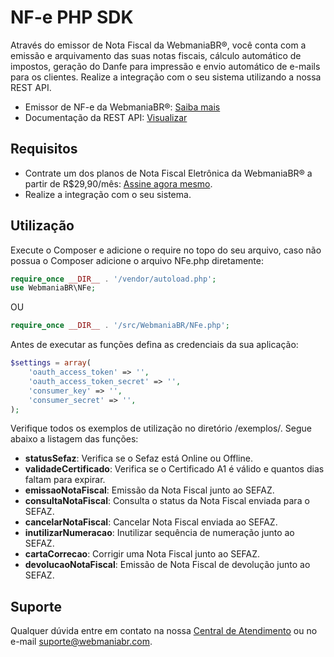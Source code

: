 # NF-e PHP SDK

Através do emissor de Nota Fiscal da WebmaniaBR®, você conta com a emissão e arquivamento das suas notas fiscais, cálculo automático de impostos, geração do Danfe para impressão e envio automático de e-mails para os clientes. Realize a integração com o seu sistema utilizando a nossa REST API.

- Emissor de NF-e da WebmaniaBR®: [Saiba mais](https://webmaniabr.com/smartsales/nota-fiscal-eletronica/)
- Documentação da REST API: [Visualizar](https://webmaniabr.com/docs/rest-api-nfe/)

## Requisitos

- Contrate um dos planos de Nota Fiscal Eletrônica da WebmaniaBR® a partir de R$29,90/mês: [Assine agora mesmo](https://webmaniabr.com/smartsales/nota-fiscal-eletronica/).
- Realize a integração com o seu sistema.

## Utilização

Execute o Composer e adicione o require no topo do seu arquivo, caso não possua o Composer adicione o arquivo NFe.php diretamente:

```php
require_once __DIR__ . '/vendor/autoload.php';
use WebmaniaBR\NFe;
```
OU

```php
require_once __DIR__ . '/src/WebmaniaBR/NFe.php';
```

Antes de executar as funções defina as credenciais da sua aplicação:

```php
$settings = array(
    'oauth_access_token' => '',
    'oauth_access_token_secret' => '',
    'consumer_key' => '',
    'consumer_secret' => '',
);
```

Verifique todos os exemplos de utilização no diretório /exemplos/. Segue abaixo a listagem das funções:

- **statusSefaz**: Verifica se o Sefaz está Online ou Offline.
- **validadeCertificado**: Verifica se o Certificado A1 é válido e quantos dias faltam para expirar.
- **emissaoNotaFiscal**: Emissão da Nota Fiscal junto ao SEFAZ.
- **consultaNotaFiscal**: Consulta o status da Nota Fiscal enviada para o SEFAZ.
- **cancelarNotaFiscal**: Cancelar Nota Fiscal enviada ao SEFAZ.
- **inutilizarNumeracao**: Inutilizar sequência de numeração junto ao SEFAZ.
- **cartaCorrecao**: Corrigir uma Nota Fiscal junto ao SEFAZ.
- **devolucaoNotaFiscal**: Emissão de Nota Fiscal de devolução junto ao SEFAZ.

## Suporte

Qualquer dúvida entre em contato na nossa [Central de Atendimento](https://webmaniabr.com/atendimento/) ou no e-mail suporte@webmaniabr.com.
